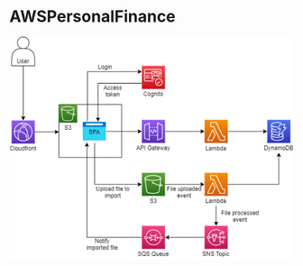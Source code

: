 # AWSPersonalFinance

<img align="left" alt="Project Architecture" title="Project Architecture" src="https://raw.githubusercontent.com/dgenezini/AWSPersonalFinance/main/PersonalFinance.png" />
